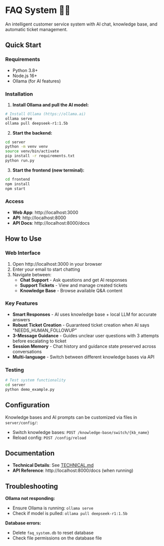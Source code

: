 # FAQ System 🤖💬

An intelligent customer service system with AI chat, knowledge base, and automatic ticket management.

## Quick Start

### Requirements
- Python 3.8+
- Node.js 16+
- Ollama (for AI features)

### Installation

1. **Install Ollama and pull the AI model:**
```bash
# Install Ollama (https://ollama.ai)
ollama serve
ollama pull deepseek-r1:1.5b
```

2. **Start the backend:**
```bash
cd server
python -m venv venv
source venv/bin/activate
pip install -r requirements.txt
python run.py
```

3. **Start the frontend (new terminal):**
```bash
cd frontend
npm install
npm start
```

### Access
- **Web App**: http://localhost:3000
- **API**: http://localhost:8000
- **API Docs**: http://localhost:8000/docs

## How to Use

### Web Interface
1. Open http://localhost:3000 in your browser
2. Enter your email to start chatting
3. Navigate between:
   - **Chat Support** - Ask questions and get AI responses
   - **Support Tickets** - View and manage created tickets  
   - **Knowledge Base** - Browse available Q&A content

### Key Features
- **Smart Responses** - AI uses knowledge base + local LLM for accurate answers
- **Robust Ticket Creation** - Guaranteed ticket creation when AI says "NEEDS_HUMAN_FOLLOWUP"
- **3-Message Guidance** - Guides unclear user questions with 3 attempts before escalating to ticket
- **Session Memory** - Chat history and guidance state preserved across conversations
- **Multi-language** - Switch between different knowledge bases via API

### Testing
```bash
# Test system functionality
cd server
python demo_example.py
```

## Configuration

Knowledge bases and AI prompts can be customized via files in `server/config/`:
- Switch knowledge bases: `POST /knowledge-base/switch/{kb_name}`
- Reload config: `POST /config/reload`

## Documentation

- **Technical Details**: See [TECHNICAL.md](TECHNICAL.md)  
- **API Reference**: http://localhost:8000/docs (when running)

## Troubleshooting

**Ollama not responding:**
- Ensure Ollama is running: `ollama serve`
- Check if model is pulled: `ollama pull deepseek-r1:1.5b`

**Database errors:**
- Delete `faq_system.db` to reset database
- Check file permissions on the database file

